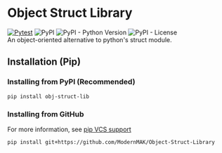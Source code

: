 # Object Struct Library
[![Pytest](https://github.com/ModernMAK/Object-Struct-Library/actions/workflows/pytest.yaml/badge.svg)](https://github.com/ModernMAK/Object-Struct-Library/actions/workflows/pytest.yaml)
![PyPI](https://img.shields.io/pypi/v/obj-struct-lib)
![PyPI - Python Version](https://img.shields.io/pypi/pyversions/obj-struct-lib)
![PyPI - License](https://img.shields.io/pypi/l/obj-struct-lib)
</br>
An object-oriented alternative to python's struct module.</br>

## Installation (Pip)
### Installing from PyPI (Recommended)
```
pip install obj-struct-lib
```
### Installing from GitHub
For more information, see [pip VCS support](https://pip.pypa.io/en/stable/topics/vcs-support/#git)
```
pip install git+https://github.com/ModernMAK/Object-Struct-Library
```
